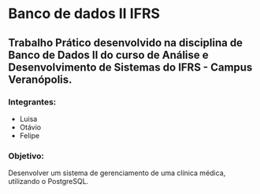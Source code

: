 # Banco de dados II IFRS
## Trabalho Prático desenvolvido na disciplina de Banco de Dados II do curso de Análise e Desenvolvimento de Sistemas do IFRS - Campus Veranópolis.

### Integrantes:
- Luisa
- Otávio
- Felipe

### Objetivo:
Desenvolver um sistema de gerenciamento de uma clínica médica, utilizando o PostgreSQL.	